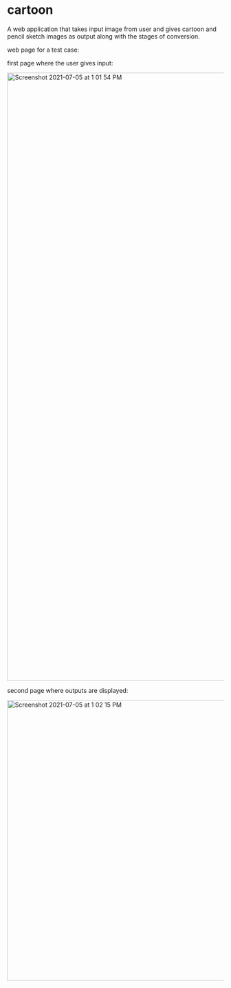# cartoon
A web application that takes input image from user and gives cartoon and pencil sketch images as output along with the stages of conversion.

web page for a test case:

first page where the user gives input:

<img width="1411" alt="Screenshot 2021-07-05 at 1 01 54 PM" src="https://user-images.githubusercontent.com/67996440/124434336-62a66300-dd91-11eb-9f82-e230b569304a.png">

second page where outputs are displayed:

<img width="651" alt="Screenshot 2021-07-05 at 1 02 15 PM" src="https://user-images.githubusercontent.com/67996440/124434349-6508bd00-dd91-11eb-9d9c-6e2a684c62ec.png">
